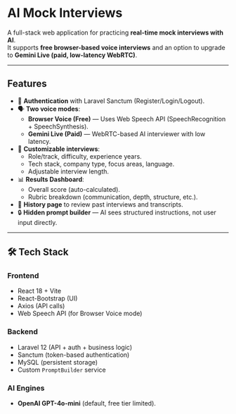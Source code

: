 # AI Mock Interviews

A full-stack web application for practicing **real-time mock interviews with AI**.  
It supports **free browser-based voice interviews** and an option to upgrade to **Gemini Live (paid, low-latency WebRTC)**.

---

## Features

- 🔑 **Authentication** with Laravel Sanctum (Register/Login/Logout).
- 🗣 **Two voice modes**:
  - **Browser Voice (Free)** — Uses Web Speech API (SpeechRecognition + SpeechSynthesis).
  - **Gemini Live (Paid)** — WebRTC-based AI interviewer with low latency.
- 🎯 **Customizable interviews**:
  - Role/track, difficulty, experience years.
  - Tech stack, company type, focus areas, language.
  - Adjustable interview length.
- 📊 **Results Dashboard**:
  - Overall score (auto-calculated).
  - Rubric breakdown (communication, depth, structure, etc.).
- 📜 **History page** to review past interviews and transcripts.
- 🔒 **Hidden prompt builder** — AI sees structured instructions, not user input directly.

---

## 🛠 Tech Stack

### Frontend
- React 18 + Vite
- React-Bootstrap (UI)
- Axios (API calls)
- Web Speech API (for Browser Voice mode)

### Backend
- Laravel 12 (API + auth + business logic)
- Sanctum (token-based authentication)
- MySQL (persistent storage)
- Custom `PromptBuilder` service

### AI Engines
- **OpenAI GPT-4o-mini** (default, free tier limited).

